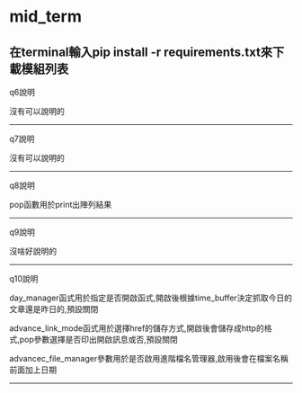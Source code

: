 # mid_term

在terminal輸入pip install -r requirements.txt來下載模組列表
------------------------------------------------------------------------------------------------------------------------------------------------------------------------------------------------------------------------------------------------
q6說明

沒有可以說明的

------------------------------------------------------------------------------------------------------------------------------------------------------------------------------------------------------------------------------------------------

q7說明

沒有可以說明的

------------------------------------------------------------------------------------------------------------------------------------------------------------------------------------------------------------------------------------------------
q8說明



pop函數用於print出陣列結果

------------------------------------------------------------------------------------------------------------------------------------------------------------------------------------------------------------------------------------------------
q9說明



沒啥好說明的

------------------------------------------------------------------------------------------------------------------------------------------------------------------------------------------------------------------------------------------------
q10說明



day_manager函式用於指定是否開啟函式,開啟後根據time_buffer決定抓取今日的文章還是昨日的,預設關閉

advance_link_mode函式用於選擇href的儲存方式,開啟後會儲存成http的格式,pop參數選擇是否印出開啟訊息或否,預設關閉

advancec_file_manager參數用於是否啟用進階檔名管理器,啟用後會在檔案名稱前面加上日期

------------------------------------------------------------------------------------------------------------------------------------------------------------------------------------------------------------------------------------------------
